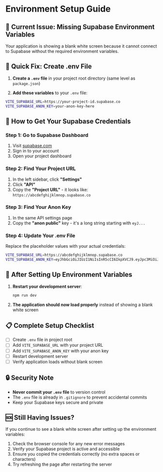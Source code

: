 # Environment Setup Guide

## 🚨 **Current Issue: Missing Supabase Environment Variables**

Your application is showing a blank white screen because it cannot connect to Supabase without the required environment variables.

## 🔧 **Quick Fix: Create .env File**

1. **Create a `.env` file** in your project root directory (same level as `package.json`)

2. **Add these variables** to your `.env` file:

```bash
VITE_SUPABASE_URL=https://your-project-id.supabase.co
VITE_SUPABASE_ANON_KEY=your-anon-key-here
```

## 📍 **How to Get Your Supabase Credentials**

### **Step 1: Go to Supabase Dashboard**
1. Visit [supabase.com](https://supabase.com)
2. Sign in to your account
3. Open your project dashboard

### **Step 2: Find Your Project URL**
1. In the left sidebar, click **"Settings"**
2. Click **"API"**
3. Copy the **"Project URL"** - it looks like: `https://abcdefghijklmnop.supabase.co`

### **Step 3: Find Your Anon Key**
1. In the same API settings page
2. Copy the **"anon public"** key - it's a long string starting with `eyJ...`

### **Step 4: Update Your .env File**
Replace the placeholder values with your actual credentials:

```bash
VITE_SUPABASE_URL=https://abcdefghijklmnop.supabase.co
VITE_SUPABASE_ANON_KEY=eyJhbGciOiJIUzI1NiIsInR5cCI6IkpXVCJ9.eyJpc3MiOiJzdXBhYmFzZSIsInJlZiI6ImFiY2RlZmdoaWprbG1ub3AiLCJyb2xlIjoiYW5vbiIsImlhdCI6MTYzNjU2NzIwMCwiZXhwIjoxOTUyMTQzMjAwfQ.example_signature
```

## 🚀 **After Setting Up Environment Variables**

1. **Restart your development server**:
   ```bash
   npm run dev
   ```

2. **The application should now load properly** instead of showing a blank white screen

## 📋 **Complete Setup Checklist**

- [ ] Create `.env` file in project root
- [ ] Add `VITE_SUPABASE_URL` with your project URL
- [ ] Add `VITE_SUPABASE_ANON_KEY` with your anon key
- [ ] Restart development server
- [ ] Verify application loads without blank screen

## 🔒 **Security Note**

- **Never commit your `.env` file** to version control
- The `.env` file is already in `.gitignore` to prevent accidental commits
- Keep your Supabase keys secure and private

## 🆘 **Still Having Issues?**

If you continue to see a blank white screen after setting up the environment variables:

1. Check the browser console for any new error messages
2. Verify your Supabase project is active and accessible
3. Ensure you copied the credentials correctly (no extra spaces or characters)
4. Try refreshing the page after restarting the server

